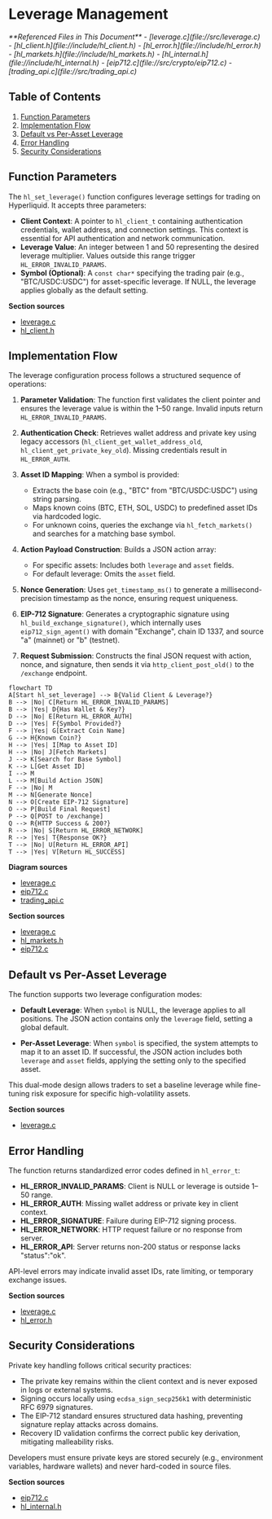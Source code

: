 # Leverage Management

<cite>
**Referenced Files in This Document**   
- [leverage.c](file://src/leverage.c)
- [hl_client.h](file://include/hl_client.h)
- [hl_error.h](file://include/hl_error.h)
- [hl_markets.h](file://include/hl_markets.h)
- [hl_internal.h](file://include/hl_internal.h)
- [eip712.c](file://src/crypto/eip712.c)
- [trading_api.c](file://src/trading_api.c)
</cite>

## Table of Contents
1. [Function Parameters](#function-parameters)
2. [Implementation Flow](#implementation-flow)
3. [Default vs Per-Asset Leverage](#default-vs-per-asset-leverage)
4. [Error Handling](#error-handling)
5. [Security Considerations](#security-considerations)

## Function Parameters

The `hl_set_leverage()` function configures leverage settings for trading on Hyperliquid. It accepts three parameters:

- **Client Context**: A pointer to `hl_client_t` containing authentication credentials, wallet address, and connection settings. This context is essential for API authentication and network communication.
- **Leverage Value**: An integer between 1 and 50 representing the desired leverage multiplier. Values outside this range trigger `HL_ERROR_INVALID_PARAMS`.
- **Symbol (Optional)**: A `const char*` specifying the trading pair (e.g., "BTC/USDC:USDC") for asset-specific leverage. If NULL, the leverage applies globally as the default setting.

**Section sources**
- [leverage.c](file://src/leverage.c#L14-L125)
- [hl_client.h](file://include/hl_client.h#L451-L453)

## Implementation Flow

The leverage configuration process follows a structured sequence of operations:

1. **Parameter Validation**: The function first validates the client pointer and ensures the leverage value is within the 1–50 range. Invalid inputs return `HL_ERROR_INVALID_PARAMS`.

2. **Authentication Check**: Retrieves wallet address and private key using legacy accessors (`hl_client_get_wallet_address_old`, `hl_client_get_private_key_old`). Missing credentials result in `HL_ERROR_AUTH`.

3. **Asset ID Mapping**: When a symbol is provided:
   - Extracts the base coin (e.g., "BTC" from "BTC/USDC:USDC") using string parsing.
   - Maps known coins (BTC, ETH, SOL, USDC) to predefined asset IDs via hardcoded logic.
   - For unknown coins, queries the exchange via `hl_fetch_markets()` and searches for a matching base symbol.

4. **Action Payload Construction**: Builds a JSON action array:
   - For specific assets: Includes both `leverage` and `asset` fields.
   - For default leverage: Omits the `asset` field.

5. **Nonce Generation**: Uses `get_timestamp_ms()` to generate a millisecond-precision timestamp as the nonce, ensuring request uniqueness.

6. **EIP-712 Signature**: Generates a cryptographic signature using `hl_build_exchange_signature()`, which internally uses `eip712_sign_agent()` with domain "Exchange", chain ID 1337, and source "a" (mainnet) or "b" (testnet).

7. **Request Submission**: Constructs the final JSON request with action, nonce, and signature, then sends it via `http_client_post_old()` to the `/exchange` endpoint.

```mermaid
flowchart TD
A[Start hl_set_leverage] --> B{Valid Client & Leverage?}
B --> |No| C[Return HL_ERROR_INVALID_PARAMS]
B --> |Yes| D{Has Wallet & Key?}
D --> |No| E[Return HL_ERROR_AUTH]
D --> |Yes| F{Symbol Provided?}
F --> |Yes| G[Extract Coin Name]
G --> H{Known Coin?}
H --> |Yes| I[Map to Asset ID]
H --> |No| J[Fetch Markets]
J --> K[Search for Base Symbol]
K --> L[Get Asset ID]
I --> M
L --> M[Build Action JSON]
F --> |No| M
M --> N[Generate Nonce]
N --> O[Create EIP-712 Signature]
O --> P[Build Final Request]
P --> Q[POST to /exchange]
Q --> R{HTTP Success & 200?}
R --> |No| S[Return HL_ERROR_NETWORK]
R --> |Yes| T{Response OK?}
T --> |No| U[Return HL_ERROR_API]
T --> |Yes| V[Return HL_SUCCESS]
```

**Diagram sources**
- [leverage.c](file://src/leverage.c#L14-L125)
- [eip712.c](file://src/crypto/eip712.c#L22-L297)
- [trading_api.c](file://src/trading_api.c#L22-L340)

**Section sources**
- [leverage.c](file://src/leverage.c#L14-L125)
- [hl_markets.h](file://include/hl_markets.h#L86-L86)
- [eip712.c](file://src/crypto/eip712.c#L22-L297)

## Default vs Per-Asset Leverage

The function supports two leverage configuration modes:

- **Default Leverage**: When `symbol` is NULL, the leverage applies to all positions. The JSON action contains only the `leverage` field, setting a global default.

- **Per-Asset Leverage**: When `symbol` is specified, the system attempts to map it to an asset ID. If successful, the JSON action includes both `leverage` and `asset` fields, applying the setting only to the specified asset.

This dual-mode design allows traders to set a baseline leverage while fine-tuning risk exposure for specific high-volatility assets.

**Section sources**
- [leverage.c](file://src/leverage.c#L14-L125)

## Error Handling

The function returns standardized error codes defined in `hl_error_t`:

- **HL_ERROR_INVALID_PARAMS**: Client is NULL or leverage is outside 1–50 range.
- **HL_ERROR_AUTH**: Missing wallet address or private key in client context.
- **HL_ERROR_SIGNATURE**: Failure during EIP-712 signing process.
- **HL_ERROR_NETWORK**: HTTP request failure or no response from server.
- **HL_ERROR_API**: Server returns non-200 status or response lacks "status":"ok".

API-level errors may indicate invalid asset IDs, rate limiting, or temporary exchange issues.

**Section sources**
- [leverage.c](file://src/leverage.c#L14-L125)
- [hl_error.h](file://include/hl_error.h#L1-L38)

## Security Considerations

Private key handling follows critical security practices:

- The private key remains within the client context and is never exposed in logs or external systems.
- Signing occurs locally using `ecdsa_sign_secp256k1` with deterministic RFC 6979 signatures.
- The EIP-712 standard ensures structured data hashing, preventing signature replay attacks across domains.
- Recovery ID validation confirms the correct public key derivation, mitigating malleability risks.

Developers must ensure private keys are stored securely (e.g., environment variables, hardware wallets) and never hard-coded in source files.

**Section sources**
- [eip712.c](file://src/crypto/eip712.c#L22-L297)
- [hl_internal.h](file://include/hl_internal.h#L1-L113)
